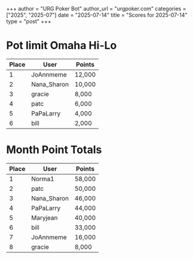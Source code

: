 +++
author = "URG Poker Bot"
author_url = "urgpoker.com"
categories = ["2025", "2025-07"]
date = "2025-07-14"
title = "Scores for 2025-07-14"
type = "post"
+++
# Pot limit Omaha Hi-Lo

| Place | User | Points |
|-------|------|--------|
| 1 | JoAnnmeme | 12,000 |
| 2 | Nana_Sharon | 10,000 |
| 3 | gracie | 8,000 |
| 4 | patc | 6,000 |
| 5 | PaPaLarry | 4,000 |
| 6 | bill | 2,000 |

# Month Point Totals

| Place | User | Points |
|-------|------|--------|
| 1 | Norma1 | 58,000 |
| 2 | patc | 50,000 |
| 3 | Nana_Sharon | 46,000 |
| 4 | PaPaLarry | 44,000 |
| 5 | Maryjean | 40,000 |
| 6 | bill | 33,000 |
| 7 | JoAnnmeme | 16,000 |
| 8 | gracie | 8,000 |
